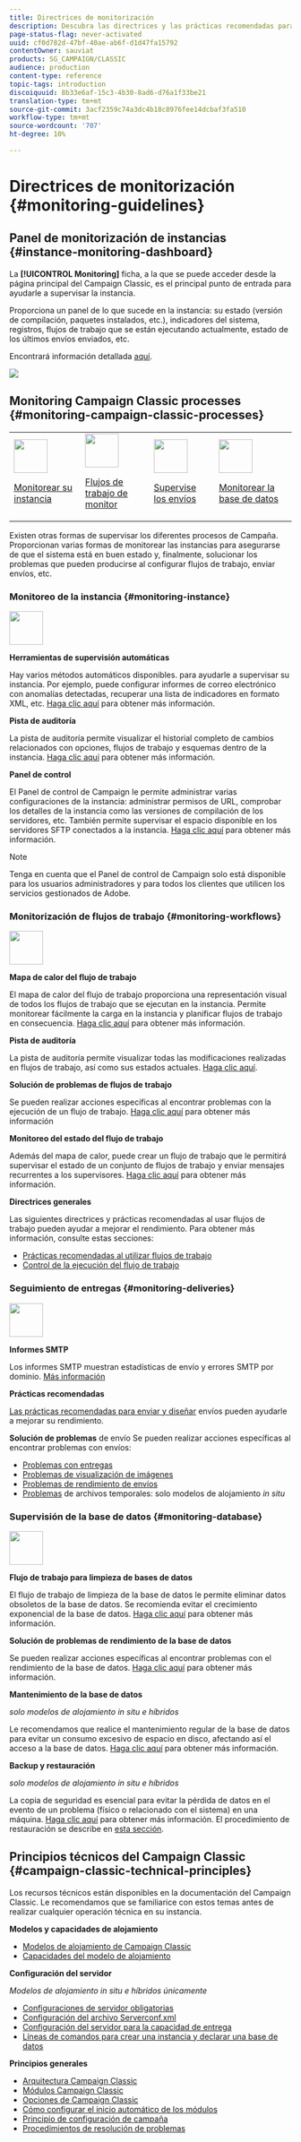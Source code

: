 ```yaml
---
title: Directrices de monitorización
description: Descubra las directrices y las prácticas recomendadas para supervisar los procesos e instancias de Campaign.
page-status-flag: never-activated
uuid: cf0d782d-47bf-40ae-ab6f-d1d47fa15792
contentOwner: sauviat
products: SG_CAMPAIGN/CLASSIC
audience: production
content-type: reference
topic-tags: introduction
discoiquuid: 8b33e6af-15c3-4b30-8ad6-d76a1f33be21
translation-type: tm+mt
source-git-commit: 3acf2359c74a3dc4b18c8976fee14dcbaf3fa510
workflow-type: tm+mt
source-wordcount: '707'
ht-degree: 10%

---
```



# Directrices de monitorización {#monitoring-guidelines}

## Panel de monitorización de instancias {#instance-monitoring-dashboard}

La **[!UICONTROL Monitoring]** ficha, a la que se puede acceder desde la página principal del Campaign Classic, es el principal punto de entrada para ayudarle a supervisar la instancia.

Proporciona un panel de lo que sucede en la instancia: su estado (versión de compilación, paquetes instalados, etc.), indicadores del sistema, registros, flujos de trabajo que se están ejecutando actualmente, estado de los últimos envíos enviados, etc.

Encontrará información detallada [aquí](../../production/using/monitoring-processes.md).

![](assets/monitoring_tab.png)

## Monitoring Campaign Classic processes {#monitoring-campaign-classic-processes}

<table>
<tr><td><img src="assets/do-not-localize/icon_system.svg" width="60px"><p><a href="#monitoring-instance">Monitorear su instancia</a></p></td>
<td><img src="assets/do-not-localize/icon_workflows.svg" width="60px"><p><a href="#moniroting-workflows">Flujos de trabajo de monitor</a></p></td>
<td><img src="assets/do-not-localize/icon_send.svg" width="60px"><p><a href="#monitoring-deliveries">Supervise los envíos</a></p></td>
<td><img src="assets/do-not-localize/icon_database.svg" width="60px"><p><a href="#monitoring-database">Monitorear la base de datos</a></p></td></tr>
</table>

Existen otras formas de supervisar los diferentes procesos de Campaña. Proporcionan varias formas de monitorear las instancias para asegurarse de que el sistema está en buen estado y, finalmente, solucionar los problemas que pueden producirse al configurar flujos de trabajo, enviar envíos, etc.

### Monitoreo de la instancia {#monitoring-instance}

<img src="assets/do-not-localize/icon_system.svg" width="60px">

**Herramientas de supervisión automáticas**

Hay varios métodos automáticos disponibles. para ayudarle a supervisar su instancia. Por ejemplo, puede configurar informes de correo electrónico con anomalías detectadas, recuperar una lista de indicadores en formato XML, etc. [Haga clic aquí](../../production/using/monitoring-processes.md#automatic-monitoring) para obtener más información.

**Pista de auditoría**

La pista de auditoría permite visualizar el historial completo de cambios relacionados con opciones, flujos de trabajo y esquemas dentro de la instancia. [Haga clic aquí](../../production/using/audit-trail.md) para obtener más información.

**Panel de control**

El Panel de control de Campaign le permite administrar varias configuraciones de la instancia: administrar permisos de URL, comprobar los detalles de la instancia como las versiones de compilación de los servidores, etc. También permite supervisar el espacio disponible en los servidores SFTP conectados a la instancia. [Haga clic aquí](https://docs.adobe.com/content/help/es-ES/control-panel/using/control-panel-home.html) para obtener más información.

>[!NOTE]
>
>Tenga en cuenta que el Panel de control de Campaign solo está disponible para los usuarios administradores y para todos los clientes que utilicen los servicios gestionados de Adobe.

### Monitorización de flujos de trabajo {#monitoring-workflows}

<img src="assets/do-not-localize/icon_workflows.svg" width="60px">

**Mapa de calor del flujo de trabajo**

El mapa de calor del flujo de trabajo proporciona una representación visual de todos los flujos de trabajo que se ejecutan en la instancia. Permite monitorear fácilmente la carga en la instancia y planificar flujos de trabajo en consecuencia. [Haga clic aquí](../../workflow/using/heatmap.md) para obtener más información.

**Pista de auditoría**

La pista de auditoría permite visualizar todas las modificaciones realizadas en flujos de trabajo, así como sus estados actuales. [Haga clic aquí](../../production/using/audit-trail.md).

**Solución de problemas de flujos de trabajo**

Se pueden realizar acciones específicas al encontrar problemas con la ejecución de un flujo de trabajo. [Haga clic aquí](../../production/using/workflow-execution.md) para obtener más información

**Monitoreo del estado del flujo de trabajo**

Además del mapa de calor, puede crear un flujo de trabajo que le permitirá supervisar el estado de un conjunto de flujos de trabajo y enviar mensajes recurrentes a los supervisores. [Haga clic aquí](../../workflow/using/supervising-workflows.md) para obtener más información.

**Directrices generales**

Las siguientes directrices y prácticas recomendadas al usar flujos de trabajo pueden ayudar a mejorar el rendimiento. Para obtener más información, consulte estas secciones:
* [Prácticas recomendadas al utilizar flujos de trabajo](../../workflow/using/workflow-best-practices.md)
* [Control de la ejecución del flujo de trabajo](../../workflow/using/monitoring-workflow-execution.md)

### Seguimiento de entregas {#monitoring-deliveries}

<img src="assets/do-not-localize/icon_send.svg" width="60px">

**Informes SMTP**

Los informes SMTP muestran estadísticas de envío y errores SMTP por dominio. [Más información](../../production/using/monitoring-processes.md)

**Prácticas recomendadas**

[Las prácticas recomendadas para enviar y diseñar](../../delivery/using/delivery-best-practices.md) envíos pueden ayudarle a mejorar su rendimiento.

**Solución de problemas** de envío Se pueden realizar acciones específicas al encontrar problemas con envíos:
* [Problemas con entregas](../../production/using/performance-and-throughput-issues.md#deliverability_issues)
* [Problemas de visualización de imágenes](../../production/using/image-display-issues.md)
* [Problemas de rendimiento de envíos](../../delivery/using/monitoring-a-delivery.md#performance_issues)
* [Problemas](../../production/using/temporary-files.md) de archivos temporales: solo modelos de alojamiento *in situ*

### Supervisión de la base de datos {#monitoring-database}

<img src="assets/do-not-localize/icon_database.svg" width="60px">

**Flujo de trabajo para limpieza de bases de datos**

El flujo de trabajo de limpieza de la base de datos le permite eliminar datos obsoletos de la base de datos. Se recomienda evitar el crecimiento exponencial de la base de datos. [Haga clic aquí](../../production/using/database-cleanup-workflow.md) para obtener más información.

**Solución de problemas de rendimiento de la base de datos**

Se pueden realizar acciones específicas al encontrar problemas con el rendimiento de la base de datos. [Haga clic aquí](../../production/using/database-performances.md) para obtener más información.

**Mantenimiento de la base de datos**

*solo modelos de alojamiento in situ e híbridos*

Le recomendamos que realice el mantenimiento regular de la base de datos para evitar un consumo excesivo de espacio en disco, afectando así el acceso a la base de datos. [Haga clic aquí](../../production/using/recommendations.md) para obtener más información.

**Backup y restauración**

*solo modelos de alojamiento in situ e híbridos*

La copia de seguridad es esencial para evitar la pérdida de datos en el evento de un problema (físico o relacionado con el sistema) en una máquina. [Haga clic aquí](../../production/using/backup.md) para obtener más información. El procedimiento de restauración se describe en [esta sección](../../production/using/restoration.md).

## Principios técnicos del Campaign Classic {#campaign-classic-technical-principles}

Los recursos técnicos están disponibles en la documentación del Campaign Classic. Le recomendamos que se familiarice con estos temas antes de realizar cualquier operación técnica en su instancia.

**Modelos y capacidades de alojamiento**

* [Modelos de alojamiento de Campaign Classic](../../installation/using/hosting-models.md)
* [Capacidades del modelo de alojamiento](../../installation/using/capability-matrix.md)

**Configuración del servidor**

*Modelos de alojamiento in situ e híbridos únicamente*

* [Configuraciones de servidor obligatorias](../../installation/using/campaign-server-configuration.md)
* [Configuración del archivo Serverconf.xml](../../installation/using/the-server-configuration-file.md)
* [Configuración del servidor para la capacidad de entrega](../../installation/using/email-deliverability.md)
* [Líneas de comandos para crear una instancia y declarar una base de datos](../../installation/using/command-lines.md)

**Principios generales**

* [Arquitectura Campaign Classic](../../production/using/general-architecture.md)
* [Módulos Campaign Classic](../../production/using/operating-principle.md)
* [Opciones de Campaign Classic](../../installation/using/configuring-campaign-options.md)
* [Cómo configurar el inicio automático de los módulos](../../production/using/administration.md)
* [Principio de configuración de campaña](../../production/using/configuration-principle.md)
* [Procedimientos de resolución de problemas](../../production/using/performance-and-throughput-issues.md)
